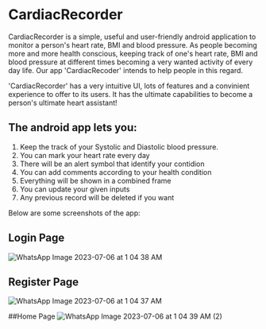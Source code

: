 # CardiacRecorder

CardiacRecorder is a simple, useful and user-friendly android application to monitor a person's heart rate, BMI and blood pressure.
As people becoming more and more health conscious, keeping track of one's heart rate, BMI and blood pressure at different times becoming a very wanted activity of every day life. Our app 'CardiacRecoder' intends to help people in this regard.

'CardiacRecorder' has a very intuitive UI, lots of features and a convinient experience to offer to its users. It has the ultimate capabilities to become a person's ultimate heart assistant!

## The android app lets you:
1. Keep the track of your Systolic and Diastolic blood pressure.
2. You can mark your heart rate every day
3. There will be an alert symbol that identify your contidion
4. You can add comments according to your health condition
5. Everything will be shown in a combined frame
6. You can update your given inputs
7. Any previous record will be deleted if you want

Below are some screenshots of the app:
## Login Page
![WhatsApp Image 2023-07-06 at 1 04 38 AM](https://github.com/Hasibul006/CardiacRecorder_6_9/assets/85826615/d3391587-a9d6-4b40-8cb6-d798a15920db)


## Register Page

![WhatsApp Image 2023-07-06 at 1 04 37 AM](https://github.com/Hasibul006/CardiacRecorder_6_9/assets/85826615/e1e0a013-cde4-451a-8eb9-0c71608b77a0)

##Home Page
![WhatsApp Image 2023-07-06 at 1 04 39 AM (2)](https://github.com/Hasibul006/CardiacRecorder_6_9/assets/85826615/0b90cab3-b5be-4e0f-9976-77debe835e0d)

##




